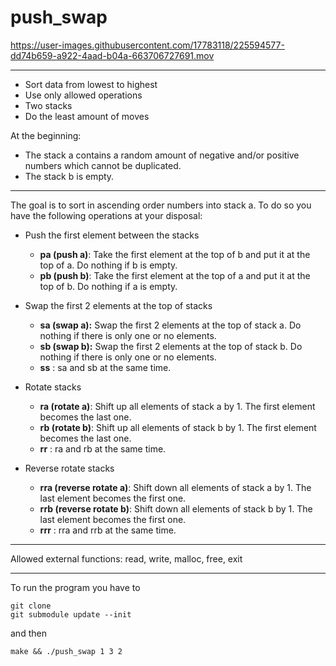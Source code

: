 # push_swap

https://user-images.githubusercontent.com/17783118/225594577-dd74b659-a922-4aad-b04a-663706727691.mov

---

- Sort data from lowest to highest
- Use only allowed operations
- Two stacks
- Do the least amount of moves

At the beginning:
- The stack a contains a random amount of negative and/or positive numbers
which cannot be duplicated.
- The stack b is empty.

---

The goal is to sort in ascending order numbers into stack a.
To do so you have the following operations at your disposal:


- Push the first element between the stacks
	- **pa (push a)**: Take the first element at the top of b and put it at the top of a. Do nothing if b is empty.
	- **pb (push b)**: Take the first element at the top of a and put it at the top of b. Do nothing if a is empty.

- Swap the first 2 elements at the top of stacks
	- **sa (swap a):** Swap the first 2 elements at the top of stack a. Do nothing if there is only one or no elements.
	- **sb (swap b):** Swap the first 2 elements at the top of stack b. Do nothing if there is only one or no elements.
	- **ss** : sa and sb at the same time.

- Rotate stacks
	- **ra (rotate a)**: Shift up all elements of stack a by 1. The first element becomes the last one.
	- **rb (rotate b)**: Shift up all elements of stack b by 1. The first element becomes the last one.
	- **rr** : ra and rb at the same time.

- Reverse rotate stacks
	- **rra (reverse rotate a)**: Shift down all elements of stack a by 1. The last element becomes the first one.
	- **rrb (reverse rotate b)**: Shift down all elements of stack b by 1. The last element becomes the first one.
	- **rrr** : rra and rrb at the same time.

---

Allowed external functions:
read, write, malloc, free, exit

---

To run the program you have to
```
git clone
git submodule update --init
```
and then
```
make && ./push_swap 1 3 2
```
